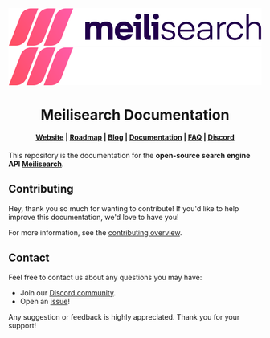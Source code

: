 <p align="center">
  <img src="assets/repo/meilisearch-logo-light.svg?sanitize=true#gh-light-mode-only" />
  <img src="assets/repo/meilisearch-logo-dark.svg?sanitize=true#gh-dark-mode-only" />
</p>

<h1 align="center">Meilisearch Documentation</h1>

<h4 align="center">
  <a href="https://www.meilisearch.com">Website</a> |
  <a href="https://roadmap.meilisearch.com/tabs/1-under-consideration">Roadmap</a> |
  <a href="https://blog.meilisearch.com">Blog</a> |
  <a href="https://www.meilisearch.com/docs">Documentation</a> |
  <a href="https://www.meilisearch.com/docs/faq">FAQ</a> |
  <a href="https://discord.meilisearch.com">Discord</a>
</h4>

This repository is the documentation for the **open-source search engine API [Meilisearch](https://github.com/meilisearch/meilisearch)**.

## Contributing

Hey, thank you so much for wanting to contribute! If you'd like to help improve this documentation, we'd love to have you!

For more information, see the [contributing overview](/learn/resources/contributing_docs.mdx).

## Contact

Feel free to contact us about any questions you may have:

- Join our [Discord community](https://discord.meilisearch.com).
- Open an [issue](https://github.com/meilisearch/documentation/issues)!

Any suggestion or feedback is highly appreciated. Thank you for your support!
